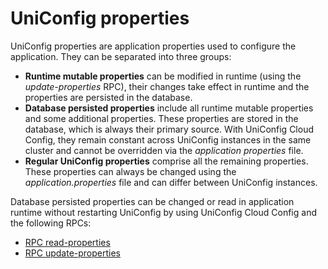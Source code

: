 # UniConfig properties

UniConfig properties are application properties used to configure the application. They can be separated into three groups:

- **Runtime mutable properties** can be modified in runtime (using the *update-properties* RPC), their changes take effect in runtime and the properties are persisted in the database.
- **Database persisted properties** include all runtime mutable properties and some additional properties. These properties are stored in the database, which is always their primary source. With UniConfig Cloud Config, they remain constant across UniConfig instances in the same cluster and cannot be overridden via the *application properties* file.
- **Regular UniConfig properties** comprise all the remaining properties. These properties can always be changed using the *application.properties* file and can differ between UniConfig instances.

Database persisted properties can be changed or read in application runtime without restarting UniConfig by using UniConfig Cloud Config and the following RPCs:

- [RPC read-properties](../uniconfig-properties/rpc_read-properties)
- [RPC update-properties](../uniconfig-properties/rpc_update-properties)
